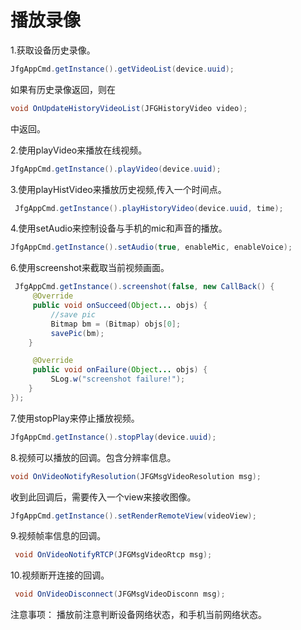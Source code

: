 # 播放录像
1.获取设备历史录像。
```java
JfgAppCmd.getInstance().getVideoList(device.uuid);
```
如果有历史录像返回，则在
```java
void OnUpdateHistoryVideoList(JFGHistoryVideo video);
```
中返回。

2.使用playVideo来播放在线视频。
```java
JfgAppCmd.getInstance().playVideo(device.uuid);
```

3.使用playHistVideo来播放历史视频,传入一个时间点。
```java
 JfgAppCmd.getInstance().playHistoryVideo(device.uuid, time);
```
4.使用setAudio来控制设备与手机的mic和声音的播放。
```java
JfgAppCmd.getInstance().setAudio(true, enableMic, enableVoice);
```
6.使用screenshot来截取当前视频画面。
```java
 JfgAppCmd.getInstance().screenshot(false, new CallBack() {
     @Override
     public void onSucceed(Object... objs) {
         //save pic
         Bitmap bm = (Bitmap) objs[0];
         savePic(bm);
    }

     @Override
     public void onFailure(Object... objs) {
         SLog.w("screenshot failure!");
    }
});
```
7.使用stopPlay来停止播放视频。
```java
JfgAppCmd.getInstance().stopPlay(device.uuid);
```
8.视频可以播放的回调。包含分辨率信息。
```java
void OnVideoNotifyResolution(JFGMsgVideoResolution msg);
```
收到此回调后，需要传入一个view来接收图像。
```java
JfgAppCmd.getInstance().setRenderRemoteView(videoView);
```

9.视频帧率信息的回调。
```java
 void OnVideoNotifyRTCP(JFGMsgVideoRtcp msg);
```

10.视频断开连接的回调。
```java
 void OnVideoDisconnect(JFGMsgVideoDisconn msg);
```

注意事项：
  播放前注意判断设备网络状态，和手机当前网络状态。
  
